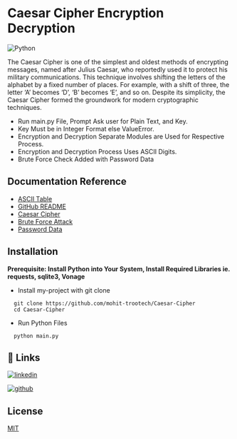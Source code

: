 # Caesar Cipher Encryption Decryption

![Python](https://img.shields.io/badge/python-3670A0?style=for-the-badge&logo=python&logoColor=ffdd54)

The Caesar Cipher is one of the simplest and oldest methods of encrypting messages, named after Julius Caesar, who
reportedly used it to protect his military communications. This technique involves shifting the letters of the alphabet
by a fixed number of places. For example, with a shift of three, the letter ‘A’ becomes ‘D’, ‘B’ becomes ‘E’, and so on.
Despite its simplicity, the Caesar Cipher formed the groundwork for modern cryptographic techniques.

- Run main.py File, Prompt Ask user for Plain Text, and Key.
- Key Must be in Integer Format else ValueError.
- Encryption and Decryption Separate Modules are Used for Respective Process.
- Encryption and Decryption Process Uses ASCII Digits.
- Brute Force Check Added with Password Data

## Documentation Reference

- [ASCII Table](https://www.cs.cmu.edu/~pattis/15-1XX/common/handouts/ascii.html)
- [GitHub README](https://github.com/mohit-trootech/Caesar-Cipher)
- [Caesar Cipher](https://en.wikipedia.org/wiki/Caesar_cipher)
- [Brute Force Attack](https://en.wikipedia.org/wiki/Brute-force_attack)
- [Password Data](https://github.com/zxcv32/indian-wordlist/blob/main/indian-passwords)

## Installation

**Prerequisite: Install Python into Your System, Install Required Libraries ie. requests, sqlite3, Vonage**

- Install my-project with git clone

```
  git clone https://github.com/mohit-trootech/Caesar-Cipher
  cd Caesar-Cipher
```

- Run Python Files

```
  python main.py
```

## 🔗 Links

[![linkedin](https://img.shields.io/badge/linkedin-0A66C2?style=for-the-badge&logo=linkedin&logoColor=white)](https://www.linkedin.com/in/itsmohitprajapat)

[![github](https://img.shields.io/badge/github-%23121011.svg?style=for-the-badge&logo=github&logoColor=white)](https://github.com/mohit-trootech)

## License

[MIT](https://choosealicense.com/licenses/mit/)

